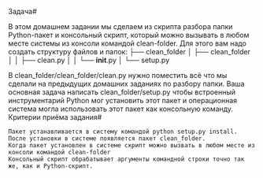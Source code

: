 Задача#

В этом домашнем задании мы сделаем из скрипта разбора папки Python-пакет и консольный скрипт, который можно вызывать в любом месте системы из консоли командой clean-folder.
Для этого вам надо создать структуру файлов и папок:
├── clean_folder
│    ├── clean_folder
│    │   ├── clean.py
│    │   └── __init__.py
│    └── setup.py

В clean_folder/clean_folder/clean.py нужно поместить всё что мы сделали на предыдущих домашних заданиях по разбору папки.
Ваша основная задача написать clean_folder/setup.py чтобы встроенный инструментарий Python мог установить этот пакет и операционная система могла использовать этот пакет как консольную команду.
Критерии приёма задания#

    Пакет устанавливается в систему командой python setup.py install.
    После установки в системе появляется пакет clean_folder.
    Когда пакет установлен в системе скрипт можно вызвать в любом месте из консоли командой clean-folder
    Консольный скрипт обрабатывает аргументы командной строки точно так же, как и Python-скрипт.
